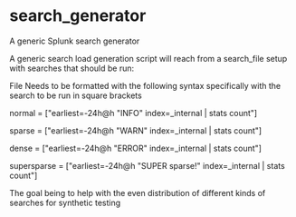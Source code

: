 # search_generator
A generic Splunk search generator

A generic search load generation script will reach from a search_file setup with searches that should be run:

File Needs to be formatted with the following syntax specifically with the search to be run in square brackets

normal = ["earliest=-24h@h "INFO" index=_internal | stats count"]

sparse = ["earliest=-24h@h "WARN" index=_internal | stats count"]

dense = ["earliest=-24h@h "ERROR" index=_internal | stats count"]

supersparse = ["earliest=-24h@h "SUPER sparse!" index=_internal | stats count"]

The goal being to help with the even distribution of different kinds of searches for synthetic testing
